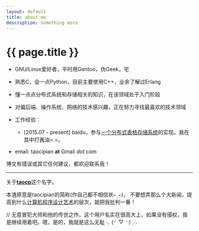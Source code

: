 ```yaml
---
layout: default
title: about me
description: Something more
---
```


{{ page.title }}
================

* GNU/Linux爱好者，平时用Gentoo，伪Geek，宅

* 熟悉C，会一点Python，目前主要使用C++，业余了解过Erlang

* 懂一点点分布式系统和存储相关的知识，在该领域处于入门阶段

* 对偏后端、操作系统、网络的技术感兴趣，正在努力寻找最喜欢的技术领域

* 工作经验：
  - [2015.07 - present] baidu，参与[一个分布式表格存储系统](https://github.com/baidu/tera)的实现。我在其中打酱油=.=。

* email: taocipian __at__ Gmail _dot_ com

博文有错误或其它任何建议，都欢迎联系我！

---

关于[**taocp**](https://www.google.com/#q=taocp)这个名字。

本渣原意是taocipian的简称(作自己都不相信状`←_←`)，
不要想弄那么个大新闻，提高到什么[计算机程序设计艺术](https://www.google.com/#q=taocp)的层次，就把我批判一番！

// 无意冒犯大师和他的传世之作。这个用户名实在很高大上，如果没有侵权，我是继续用着吧。嗯，是的，我就是这么无耻 ╮(╯▽╰)╭.
